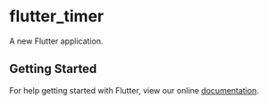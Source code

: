 # flutter_timer

A new Flutter application.

## Getting Started

For help getting started with Flutter, view our online
[documentation](https://flutter.io/).
